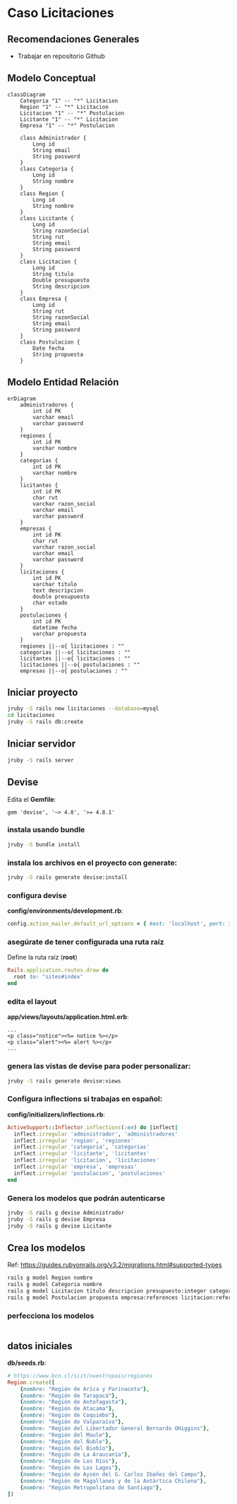 # Caso Licitaciones

## Recomendaciones Generales 

- Trabajar en repositorio Github 

## Modelo Conceptual

```mermaid
classDiagram
    Categoria "1" -- "*" Licitacion
    Region "1" -- "*" Licitacion
    Licitacion "1" -- "*" Postulacion
    Licitante "1" -- "*" Licitacion 
    Empresa "1" -- "*" Postulacion

    class Administrador {
        Long id 
        String email 
        String password 
    }
    class Categoria {
        Long id 
        String nombre 
    }
    class Region {
        Long id 
        String nombre 
    }
    class Licitante {
        Long id 
        String razonSocial
        String rut 
        String email 
        String password
    }
    class Licitacion {
        Long id 
        String titulo
        Double presupuesto 
        String descripcion 
    }
    class Empresa {
        Long id 
        String rut 
        String razonSocial 
        String email 
        String password 
    }
    class Postulacion {
        Date fecha 
        String propuesta 
    }  
```

## Modelo Entidad Relación

```mermaid
erDiagram    
    administradores {
        int id PK
        varchar email 
        varchar password 
    }
    regiones {
        int id PK
        varchar nombre 
    }
    categorias {
        int id PK
        varchar nombre 
    }
    licitantes {
        int id PK
        char rut 
        varchar razon_social
        varchar email 
        varchar password
    }
    empresas {
        int id PK
        char rut 
        varchar razon_social
        varchar email 
        varchar password
    }
    licitaciones {
        int id PK    
        varchar titulo 
        text descripcion
        double presupuesto 
        char estado 
    }
    postulaciones {
        int id PK 
        datetime fecha
        varchar propuesta
    }
    regiones ||--o{ licitaciones : ""
    categorias ||--o{ licitaciones : ""
    licitantes ||--o{ licitaciones : ""
    licitaciones ||--o{ postulaciones : ""
    empresas ||--o{ postulaciones : ""
```

## Iniciar proyecto 

```bash
jruby -S rails new licitaciones --database=mysql 
cd licitaciones 
jruby -S rails db:create 
```

## Iniciar servidor 

```bash
jruby -S rails server 
```

## Devise 

Edita el **Gemfile**:
``` 
gem 'devise', '~> 4.8', '>= 4.8.1'
```

### instala usando **bundle**
```bash
jruby -S bundle install 
```

### instala los archivos en el proyecto con **generate**:
```bash
jruby -S rails generate devise:install
```

### configura devise

**config/environments/development.rb**:
```ruby
config.action_mailer.default_url_options = { host: 'localhost', port: 3000 }
```

### asegúrate de tener configurada una ruta raíz

Define la ruta raíz (**root**)
```ruby
Rails.application.routes.draw do
  root to: "sites#index"
end
```

### edita el layout 

**app/views/layouts/application.html.erb**:
```erb
...
<p class="notice"><%= notice %></p>
<p class="alert"><%= alert %></p>
...
```

### genera las vistas de **devise** para poder personalizar:

```bash
jruby -S rails generate devise:views
```

### Configura inflections si trabajas en **español**:

**config/initializers/inflections.rb**:
```ruby
ActiveSupport::Inflector.inflections(:en) do |inflect|
  inflect.irregular 'administrador', 'administradores'
  inflect.irregular 'region', 'regiones'
  inflect.irregular 'categoria', 'categorias'
  inflect.irregular 'licitante', 'licitantes'
  inflect.irregular 'licitacion', 'licitaciones'
  inflect.irregular 'empresa', 'empresas'
  inflect.irregular 'postulacion', 'postulaciones'
end
```

### Genera los modelos que podrán autenticarse

```bash
jruby -S rails g devise Administrador 
jruby -S rails g devise Empresa 
jruby -S rails g devise Licitante  
```


## Crea los modelos 

Ref: https://guides.rubyonrails.org/v3.2/migrations.html#supported-types

```bash
rails g model Region nombre
rails g model Categoria nombre
rails g model Licitacion titulo descripcion presupuesto:integer categoria:references licitante:references region:references 
rails g model Postulacion propuesta empresa:references licitacion:references 
```

### perfecciona los modelos 

```ruby

```

## datos iniciales 

**db/seeds.rb**:

```ruby
# https://www.bcn.cl/siit/nuestropais/regiones
Region.create([
    {nombre: "Región de Arica y Parinacota"},
    {nombre: "Región de Tarapacá"},
    {nombre: "Región de Antofagasta"},
    {nombre: "Región de Atacama"},
    {nombre: "Región de Coquimbo"},
    {nombre: "Región de Valparaíso"},
    {nombre: "Región del Libertador General Bernardo OHiggins"},
    {nombre: "Región del Maule"},
    {nombre: "Región del Ñuble"},
    {nombre: "Región del Biobío"},
    {nombre: "Región de La Araucanía"},
    {nombre: "Región de Los Ríos"},
    {nombre: "Región de Los Lagos"},
    {nombre: "Región de Aysén del G. Carlos Ibañez del Campo"},
    {nombre: "Región de Magallanes y de la Antártica Chilena"},
    {nombre: "Región Metropolitana de Santiago"},
])
```


